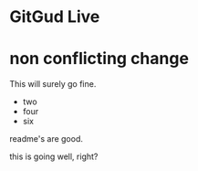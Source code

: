 # GitGud Live

# non conflicting change

This will surely go fine.

- two
- four
- six

readme's are good.

this is going well, right?
